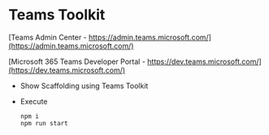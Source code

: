 # Teams Toolkit

[Teams Admin Center - https://admin.teams.microsoft.com/](https://admin.teams.microsoft.com/)

[Microsoft 365 Teams Developer Portal - https://dev.teams.microsoft.com/](https://dev.teams.microsoft.com/)

- Show Scaffolding using Teams Toolkit
- Execute

  ```
  npm i
  npm run start
  ```
